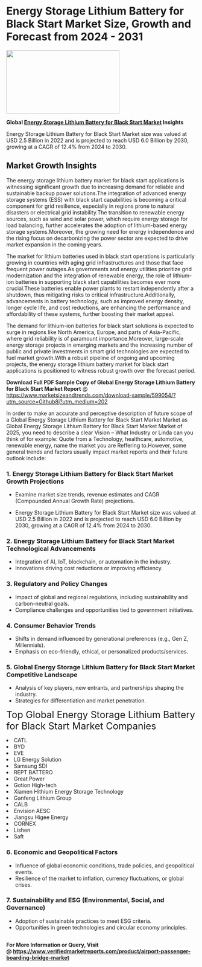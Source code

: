 <H1>Energy Storage Lithium Battery for Black Start Market Size, Growth and Forecast from 2024 - 2031</H1><img class="aligncenter size-medium wp-image-584254" src="https://thirdeyenews.in/wp-content/uploads/2024/09/Global-Market-Research-300x168.jpeg" alt="" width="300" height="168" /><p><strong>Global&nbsp;<a href="https://www.marketsizeandtrends.com/download-sample/599054/?utm_source=Github8j?utm_medium=202">Energy Storage Lithium Battery for Black Start Market</a> Insights</strong></p><p>Energy Storage Lithium Battery for Black Start Market size was valued at USD 2.5 Billion in 2022 and is projected to reach USD 6.0 Billion by 2030, growing at a CAGR of 12.4% from 2024 to 2030.</p><p><h2>Market Growth Insights</h2> <p>The energy storage lithium battery market for black start applications is witnessing significant growth due to increasing demand for reliable and sustainable backup power solutions.The integration of advanced energy storage systems (ESS) with black start capabilities is becoming a critical component for grid resilience, especially in regions prone to natural disasters or electrical grid instability.The transition to renewable energy sources, such as wind and solar power, which require energy storage for load balancing, further accelerates the adoption of lithium-based energy storage systems.Moreover, the growing need for energy independence and the rising focus on decarbonizing the power sector are expected to drive market expansion in the coming years.</p> <p>The market for lithium batteries used in black start operations is particularly growing in countries with aging grid infrastructures and those that face frequent power outages.As governments and energy utilities prioritize grid modernization and the integration of renewable energy, the role of lithium-ion batteries in supporting black start capabilities becomes ever more crucial.These batteries enable power plants to restart independently after a shutdown, thus mitigating risks to critical infrastructure.Additionally, advancements in battery technology, such as improved energy density, longer cycle life, and cost reductions, are enhancing the performance and affordability of these systems, further boosting their market appeal.</p> <p>The demand for lithium-ion batteries for black start solutions is expected to surge in regions like North America, Europe, and parts of Asia-Pacific, where grid reliability is of paramount importance.Moreover, large-scale energy storage projects in emerging markets and the increasing number of public and private investments in smart grid technologies are expected to fuel market growth.With a robust pipeline of ongoing and upcoming projects, the energy storage lithium battery market for black start applications is positioned to witness robust growth over the forecast period.</p> <p><span class=""><strong>Download Full PDF Sample Copy of Global Energy Storage Lithium Battery for Black Start Market Report</strong> @ <a href="https://www.marketsizeandtrends.com/download-sample/599054/?utm_source=Github8j?utm_medium=202" target="_blank">https://www.marketsizeandtrends.com/download-sample/599054/?utm_source=Github8j?utm_medium=202</a></span></p><p>In order to make an accurate and perceptive description of future scope of a Global&nbsp;Energy Storage Lithium Battery for Black Start Market Market as Global&nbsp;Energy Storage Lithium Battery for Black Start Market Market of 2025, you need to describe a clear Vision &ndash; What Industry or Linda can you think of for example: Quote from a Technology, healthcare, automotive, renewable energy, name the market you are Reffering to.However, some general trends and factors usually impact market reports and their future outlook include:</p><h3>1.&nbsp;<strong>Energy Storage Lithium Battery for Black Start Market Growth Projections</strong></h3><ul><li>Examine market size trends, revenue estimates and CAGR (Compounded Annual Growth Rate) projections.</li><li><p>Energy Storage Lithium Battery for Black Start Market size was valued at USD 2.5 Billion in 2022 and is projected to reach USD 6.0 Billion by 2030, growing at a CAGR of 12.4% from 2024 to 2030.</p></li></ul><h3>2.&nbsp;<strong>Energy Storage Lithium Battery for Black Start Market Technological Advancements</strong></h3><ul><li>Integration of AI, IoT, blockchain, or automation in the industry.</li><li>Innovations driving cost reductions or improving efficiency.</li></ul><h3>3.&nbsp;<strong>Regulatory and Policy Changes</strong></h3><ul><li>Impact of global and regional regulations, including sustainability and carbon-neutral goals.</li><li>Compliance challenges and opportunities tied to government initiatives.</li></ul><h3>4.&nbsp;<strong>Consumer Behavior Trends</strong></h3><ul><li>Shifts in demand influenced by generational preferences (e.g., Gen Z, Millennials).</li><li>Emphasis on eco-friendly, ethical, or personalized products/services.</li></ul><h3>5.&nbsp;<strong>Global Energy Storage Lithium Battery for Black Start Market Competitive Landscape</strong></h3><ul><li>Analysis of key players, new entrants, and partnerships shaping the industry.</li><li>Strategies for differentiation and market penetration.</li></ul><p data-pm-slice="1 1 []"><span style="color: inherit; font-family: inherit; font-size: 25px;">Top Global Energy Storage Lithium Battery for Black Start Market Companies</span></p><div class="" data-test-id=""><p><li>CATL</li><li> BYD</li><li> EVE</li><li> LG Energy Solution</li><li> Samsung SDI</li><li> REPT BATTERO</li><li> Great Power</li><li> Gotion High-tech</li><li> Xiamen Hithium Energy Storage Technology</li><li> Ganfeng Lithium Group</li><li> CALB</li><li> Envision AESC</li><li> Jiangsu Higee Energy</li><li> CORNEX</li><li> Lishen</li><li> Saft</li></p></div><h3>6.&nbsp;<strong>Economic and Geopolitical Factors</strong></h3><ul><li>Influence of global economic conditions, trade policies, and geopolitical events.</li><li>Resilience of the market to inflation, currency fluctuations, or global crises.</li></ul><h3>7.&nbsp;<strong>Sustainability and ESG (Environmental, Social, and Governance)</strong></h3><ul><li>Adoption of sustainable practices to meet ESG criteria.</li><li>Opportunities in green technologies and circular economy principles.</li></ul><h2><strong style="font-size: 14px;">For More Information or Query, Visit @&nbsp;</strong><a style="background-color: #ffffff; font-size: 14px;" href="https://www.marketsizeandtrends.com/report/energy-storage-lithium-battery-for-black-start-market/" target="_blank">https://www.verifiedmarketreports.com/product/airport-passenger-boarding-bridge-market</a></h2>
